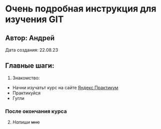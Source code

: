 # Очень подробная инструкция для изучения GIT
Автор: Андрей
--
Дата создания: 22.08.23 
## Главные шаги:
1. Знакомство:
- Начни изучатьт курс на сайте [Яндекс Практикум](https://practicum.yandex.ru/trainer/git-basics/lesson)
- Практикуйся
- Гугли
### После окончания курса
2. *Напиши* ~~мне~~
 
